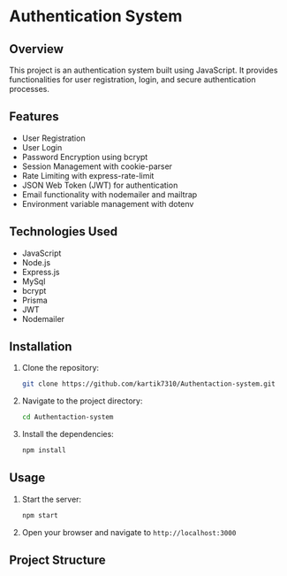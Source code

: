 # Authentication System

## Overview
This project is an authentication system built using JavaScript. It provides functionalities for user registration, login, and secure authentication processes.

## Features
- User Registration
- User Login
- Password Encryption using bcrypt
- Session Management with cookie-parser
- Rate Limiting with express-rate-limit
- JSON Web Token (JWT) for authentication
- Email functionality with nodemailer and mailtrap
- Environment variable management with dotenv

## Technologies Used
- JavaScript
- Node.js
- Express.js
- MySql
- bcrypt
- Prisma
- JWT
- Nodemailer

## Installation

1. Clone the repository:
    ```sh
    git clone https://github.com/kartik7310/Authentaction-system.git
    ```

2. Navigate to the project directory:
    ```sh
    cd Authentaction-system
    ```

3. Install the dependencies:
    ```sh
    npm install
    ```

## Usage

1. Start the server:
    ```sh
    npm start
    ```

2. Open your browser and navigate to `http://localhost:3000`

## Project Structure
